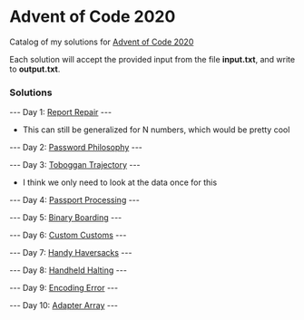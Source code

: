 # Advent of Code 2020
Catalog of my solutions for [Advent of Code 2020](https://adventofcode.com/2020)

Each solution will accept the provided input from the file **input.txt**, and write to **output.txt**.

### Solutions
--- Day 1: [Report Repair](https://github.com/tsalgie/advent_of_code_2020/blob/main/01/report_repair.py) ---
- This can still be generalized for N numbers, which would be pretty cool

--- Day 2: [Password Philosophy](https://github.com/tsalgie/advent_of_code_2020/blob/main/02/password_philosophy.py) ---

--- Day 3: [Toboggan Trajectory](https://github.com/tsalgie/advent_of_code_2020/blob/main/03/toboggan_trajectory.py) ---
- I think we only need to look at the data once for this

--- Day 4: [Passport Processing](https://github.com/tsalgie/advent_of_code_2020/blob/main/04/passport_processing.py) ---

--- Day 5: [Binary Boarding](https://github.com/tsalgie/advent_of_code_2020/blob/main/05/binary_boarding.py) ---

--- Day 6: [Custom Customs](https://github.com/tsalgie/advent_of_code_2020/blob/main/06/custom_customs.py) ---

--- Day 7: [Handy Haversacks](https://github.com/tsalgie/advent_of_code_2020/blob/main/07/handy_haversacks.py) ---

--- Day 8: [Handheld Halting](https://github.com/tsalgie/advent_of_code_2020/blob/main/08/handheld_halting.py) ---

--- Day 9: [Encoding Error](https://github.com/tsalgie/advent_of_code_2020/blob/main/09/encoding_error.py) ---

--- Day 10: [Adapter Array](https://github.com/tsalgie/advent_of_code_2020/blob/main/10/adapter_array.py) ---
